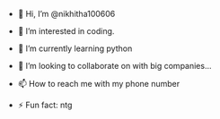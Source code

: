 - 👋 Hi, I’m @nikhitha100606
- 👀 I’m interested in coding.
- 🌱 I’m currently learning python 
- 💞️ I’m looking to collaborate on with big companies...
- 📫 How to reach me with my phone number 

- ⚡ Fun fact: ntg

<!---
nikhitha100606/nikhitha100606 is a ✨ special ✨ repository because its `README.md` (this file) appears on your GitHub profile.
You can click the Preview link to take a look at your changes.
--->
